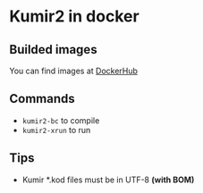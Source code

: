 # Kumir2 in docker

## Builded images
You can find images at [DockerHub](https://hub.docker.com/repository/docker/doctorixx/docker-kumir2)

## Commands
- `kumir2-bc` to compile
- `kumir2-xrun` to run

## Tips
- Kumir *.kod files must be in UTF-8 **(with BOM)**
